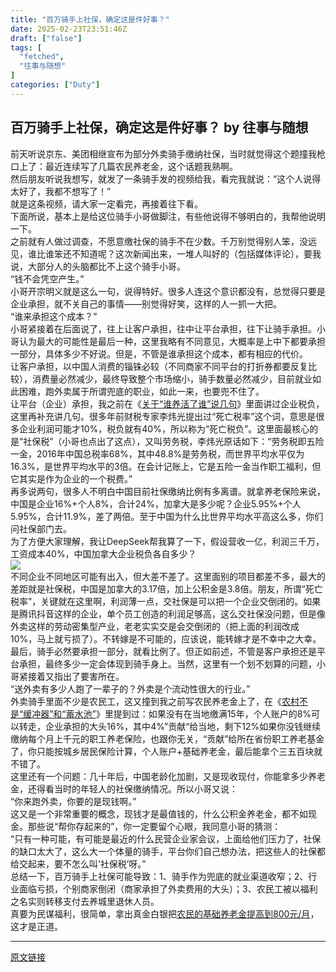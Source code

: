 ```yaml
---
title: "百万骑手上社保，确定这是件好事？"
date: 2025-02-23T23:51:46Z
draft: ["false"]
tags: [
  "fetched",
  "往事与随想"
]
categories: ["Duty"]
---
```

百万骑手上社保，确定这是件好事？ by 往事与随想
------
<div><section><span leaf="">前天听说京东、美团相继宣布为部分外卖骑手缴纳社保，当时就觉得这个题撞我枪口上了：最近连续写了几篇农民养老金，这个话题我熟啊。</span></section><section><span leaf="">然后朋友听说我想写，就发了一条骑手发的视频给我，看完我就说：“这个人说得太好了，我都不想写了！”</span></section><section nodeleaf=""><mp-common-videosnap data-pluginname="mpvideosnap" data-url="https://findermp.video.qq.com/251/20304/stodownload?encfilekey=oibeqyX228riaCwo9STVsGLPj9UYCicgttvqsnuib5f2ZUSgjrPC9fZvRAST34l7hpxhcWhFpjTtPLNzOEM7KMXOKtU31Yfiaic0M6cicOoXIcJicCDUr07L1GDnu98KHEgHJbQ9wnWBzGDnNzY&amp;token=ic1n0xDG6awicXheibibDicXQicNiav8yZCkZNvnylUiaOapibvP2AXXy1ibPrULJVcB0C9asvRBU9tLyBCibcJeYyWPA72DvdzicdxHzdBq8ZfajJOY0yJBWKXic9AQphICkMQyyN8vibxN83ShLk59ZmId1Lciby3ibGv28Faq6pQvv2EvV8hFYoE&amp;idx=1&amp;hy=SH&amp;m=f66f0a067bd0267a9b396db4384a88e9&amp;uzid=2" data-headimgurl="http://wx.qlogo.cn/finderhead/oVHlfyicDAWBhHgOD5PIAXCPoJ4ZtUhibicpphGU0jIfibg/0" data-username="v2_060000231003b20faec8c6e08e11c7d0c800ef37b077b7c8e94788cfe6d273a2c6b5e1ebb50e@finder" data-nickname="彭远文" data-nonceid="13209979213761060682" data-width="720" data-height="1280" data-type="video" data-id="export/UzFfAgtgekIEAQAAAAAA0sIHPohU4QAAAAstQy6ubaLX4KHWvLEZgBPE86NQTFwcDKyJzNPgMIvzlho2A6W9EzuBk-5JwoLg"></mp-common-videosnap></section><section><span leaf="">就是这条视频，请大家一定看完，再接着往下看。</span></section><section><span leaf="">下面所说，基本上是给这位骑手小哥做脚注，有些他说得不够明白的，我帮他说明一下。</span></section><section><span leaf="">之前就有人做过调查，不愿意缴社保的骑手不在少数。千万别觉得别人笨，没远见，谁比谁笨还不知道呢？这次新闻出来，一堆人叫好的（包括媒体评论），要我说，大部分人的头脑都比不上这个骑手小哥。</span></section><section><span leaf=""><span textstyle="">“钱不会凭空产生。”</span></span></section><section><span leaf="">小哥开宗明义就是这么一句，说得特好。很多人连这个意识都没有，总觉得只要是企业承担，就不关自己的事情——别觉得好笑，这样的人一抓一大把。</span></section><section><span leaf=""><span textstyle="">“谁来承担这个成本？”</span></span></section><section><span leaf="">小哥紧接着在后面说了，往上让客户承担，往中让平台承担，往下让骑手承担。小哥认为最大的可能性是最后一种，这里我略有不同意见，大概率是上中下都要承担一部分，具体多少不好说。但是，不管是谁承担这个成本，都有相应的代价。</span></section><section><span leaf="">让客户承担，以中国人消费的锱铢必较（不同商家不同平台的打折券都要反复比较），消费量必然减少，最终导致整个市场缩小，骑手数量必然减少，目前就业如此困难，<span textstyle="">跑外卖属于所谓兜底的职业，如此一来，也要兜不住了</span>。</span></section><section><span leaf="">让平台（企业）承担，我之前在《<a href="https://mp.weixin.qq.com/s?__biz=MzI1NzEwOTI3OQ==&amp;mid=2648484344&amp;idx=1&amp;sn=9dbe41fd5047e9ba18ff74e34dadd934&amp;scene=21#wechat_redirect" textvalue="关于“谁养活了谁”说几句" data-itemshowtype="0" target="_blank" linktype="text" data-linktype="2">关于“谁养活了谁”说几句</a>》里面讲过企业税负，这里再补充讲几句。很多年前财税专家李炜光提出过“死亡税率”这个词，意思是很多企业利润可能才10%，税负就有40%，所以称为“死亡税负”。这里面最核心的是“<span textstyle="">社保税</span>”（小哥也点出了这点），又叫<span textstyle="">劳务税</span>，李炜光原话如下：“劳务税即五险一金，2016年中国总税率68%，<span textstyle="">其中48.8%是劳务税，而世界平均水平仅为16.3%，是世界平均水平的3倍。在会计记账上，它是五险一金当作职工福利，但它其实是作为企业的一个税费。</span>”</span></section><section><span leaf="">再多说两句，很多人不明白中国目前社保缴纳比例有多离谱。就拿养老保险来说，中国是企业16%+个人8%，合计24%，加拿大是多少呢？企业5.95%+个人5.95%，合计11.9%，差了两倍。至于中国为什么比世界平均水平高这么多，你们问社保部门去。</span></section><section><span leaf="">为了方便大家理解，我让DeepSeek帮我算了一下，假设营收一亿，利润三千万，工资成本40%，中国加拿大企业税负各自多少？</span></section><section nodeleaf=""><img data-imgfileid="501000882" data-ratio="1.5227934044616878" data-s="300,640" data-src="https://mmbiz.qpic.cn/mmbiz_jpg/qqGCxULbUXHUbZ3CXibdbXQEL8dwrfYRicqM1MVzkALUib30KjKzAQ63EALgcIfP7b4vwerPnsZS3aU13ZQnNN86A/640?wx_fmt=jpeg&amp;from=appmsg" data-type="jpeg" data-w="1031" type="block" src="https://mmbiz.qpic.cn/mmbiz_jpg/qqGCxULbUXHUbZ3CXibdbXQEL8dwrfYRicqM1MVzkALUib30KjKzAQ63EALgcIfP7b4vwerPnsZS3aU13ZQnNN86A/640?wx_fmt=jpeg&amp;from=appmsg"></section><section><span leaf="">不同企业不同地区可能有出入，但大差不差了。这里面别的项目都差不多，最大的差距就是<span textstyle="">社保税</span>，中国是加拿大的3.17倍，加上公积金是3.8倍。朋友，<span textstyle="">所谓“死亡税率”，关键就在这里啊，利润薄一点，交社保是可以把一个企业交倒闭的。</span><span textstyle="">如果是腾讯抖音这样的企业，单个员工创造的利润足够高，这么交社保没问题，但是像外卖这样的劳动密集型产业，老老实实交是会交倒闭的（把上面的利润改成10%，马上就亏损了）。不转嫁是不可能的，应该说，能转嫁才是不幸中之大幸。</span></span></section><section><span leaf=""><span textstyle="">最后，骑手必然要承担一部分，就看比例了。但正如前述，不管是客户承担还是平台承担，最终多少一定会体现到骑手身上。当然，这里有一个划不划算的问题，小哥紧接着又指出了要害所在。</span></span></section><section><span leaf=""><span textstyle="">“送外卖有多少人跑了一辈子的？外卖是个流动性很大的行业。”</span></span></section><section><span leaf=""><span textstyle="">外卖骑手里面不少是农民工，这又撞到我之前写农民养老金上了，在《</span><a href="https://mp.weixin.qq.com/s?__biz=MzI1NzEwOTI3OQ==&amp;mid=2648484488&amp;idx=1&amp;sn=b2ef35ce8903cf780ae204350931de0c&amp;scene=21#wechat_redirect" textvalue="农村不是“缓冲器”和“蓄水池”" data-itemshowtype="0" target="_blank" linktype="text" data-linktype="2">农村不是“缓冲器”和“蓄水池”</a><span textstyle="">》里提到过：如果没有在当地缴满15年，个人账户的8%可以转走，企业承担的大头16%，其中</span><span textstyle="">4%”贡献“给当地，剩下12%如果你没钱继续缴纳每个月上千元的职工养老保险，也跟你无关，“贡献”给所在省份职工养老基金了</span><span textstyle="">，你只能按城乡居民保险计算，个人账户+基础养老金，最后能拿个三五百块就不错了。</span></span></section><section><span leaf=""><span textstyle="">这里还有一个问题：几十年后，中国老龄化加剧，又是现收现付，你能拿多少养老金，还得看当时的年轻人的社保缴纳情况。所以小哥又说：</span></span></section><section><span leaf=""><span textstyle="">“你来跑外卖，你要的是现钱啊。”</span></span></section><section><span leaf="">这又是一个非常重要的概念，<span textstyle="">现钱才是最值钱的</span>，什么公积金养老金，都不如现金。那些说“帮你存起来的”，你一定要留个心眼，我同意小哥的猜测：</span></section><section><span leaf=""><span textstyle="">“只有一种可能，有可能是最近的什么民营企业家会议，上面给他们压力了，社保的缺口太大了，这么大一个体量的骑手，平台你们自己想办法，把这些人的社保都给交起来，要不怎么叫‘社保税’呀。”</span></span></section><section><span leaf="">总结一下，百万骑手上社保可能导致：1、骑手作为兜底的就业渠道收窄；2、行业面临亏损，个别商家倒闭（商家承担了外卖费用的大头）；3、农民工被以福利之名实则转移支付去养城里退休人员。</span></section><section><span leaf="">真要为民谋福利，很简单，拿出真金白银把<a href="https://mp.weixin.qq.com/s?__biz=MzI1NzEwOTI3OQ==&amp;mid=2648484337&amp;idx=1&amp;sn=406854e845498e34d39577ebccef1fd5&amp;scene=21#wechat_redirect" textvalue="农民的基础养老金提高到800元/月" data-itemshowtype="11" target="_blank" linktype="text" data-linktype="2">农民的基础养老金提高到800元/月</a>，这才是正道。</span></section><p><mp-style-type data-value="3"></mp-style-type></p></div>  
<hr>
<a href="https://mp.weixin.qq.com/s/GwSE3jwz6DUIv8T8qMlg7Q",target="_blank" rel="noopener noreferrer">原文链接</a>
